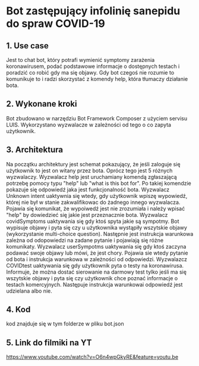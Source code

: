 # Bot zastępujący infolinię sanepidu do spraw COVID-19

## 1. Use case

Jest to chat bot, który potrafi wymienić symptomy zarażenia koronawirusem, podać podstawowe informacje o dostępnych testach i poradzić co robić gdy ma się objawy. Gdy bot czegoś nie rozumie to komunikuje to i radzi skorzystać z komendy help, która tłumaczy działanie bota. 

## 2. Wykonane kroki

Bot zbudowano w narzędziu Bot Framework Composer z użyciem servisu LUIS. Wykorzystano wyzwalacze w zależności od tego o co zapyta użytkownik.

## 3. Architektura

Na początku architektury jest schemat pokazujący, że jeśli zaloguje się użytkownik to jest on witany przez bota. Oprócz tego jest 5 różnych wyzwalaczy.
Wyzwalacz help jest uruchamiany komendą zgłaszającą potrzebę pomocy typu "help" lub "what is this bot for". Po takiej komendzie pokazuje się odpowiedź jaka jest funkcjonalność bota.
Wyzwalacz Unknown intent uaktywnia się wtedy, gdy użytkownik wpiszę wypowiedź, której nie był w stanie zakwalifikowac do żadnego innego wyzwalacza. Pojawia się komunikat, że wypoiwedź jest nie zrozumiała i należy wpisać "help" by dowiedzieć się jakie jest przeznacznie bota.
Wyzwalacz covidSymptoms uaktywania się gdy ktoś spyta jakie są sympotmy. Bot wypisuje objawy i pyta się czy u użytkownika wystąpiły wszytskie objawy (wykorzystanie multi-choice question). Następnie jest instrukcja warunkowa zależna od odopowiedzi na zadane pytanie i pojawiają się różne komunikaty.
Wyzwalacz userSympotms uaktywania się gdy ktoś zaczyna podawać swoje objawy lub mówi, że jest chory. Pojawia sie wtedy pytanie od bota i instrukcja warunkowa w zależności od odpowiedzi.
Wyzwalazcz COVIDtest uaktywania się gdy użytkownik pyta o testy na koronawirusa. Informuje, że można dostać sierowanie na darmowy test tylko jeśli ma się wszytskie objawy i pyta się czy użytkownik chce poznać informacje o testach komercyjnych. Następuje instrukcja warunkowai odpowiedź jest udzielana albo nie.

## 4. Kod

kod znajduje się w tym folderze w pliku bot.json

## 5. Link do filmiki na YT

https://www.youtube.com/watch?v=O6n4wpGkyRE&feature=youtu.be
